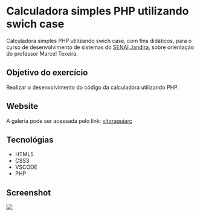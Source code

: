 # Calculadora simples PHP utilizando swich case
Calculadora simples PHP utilizando swich case, com fins didáticos, para o curso de desenvolvimento de sistemas do [SENAI Jandira](https://jandira.sp.senai.br/), sobre orientação do professor Marcel Texeira.

## Objetivo do exercício

Realizar o desenvolvimento do código da calculadora utilizando PHP.

## Website

A galeria pode ser acessada pelo link: [vitoraguiarc](https://github.com/vitoraguiarc/aula-03)

## Tecnológias

- HTML5
- CSS3
- VSCODE
- PHP

## Screenshot

![](.img/calculadora.png)
